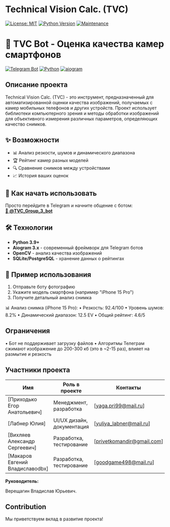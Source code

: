 ﻿# Technical Vision Calc. (TVC)

[![License: MIT](https://img.shields.io/badge/License-MIT-yellow.svg)](https://opensource.org/licenses/MIT)
[![Python Version](https://img.shields.io/badge/python-3.7+-blue.svg)](https://www.python.org/downloads/)
[![Maintenance](https://img.shields.io/badge/Maintained%3F-yes-green.svg)](https://GitHub.com/your-org/your-repo/graphs/commit-activity)

# 📸 TVC Bot - Оценка качества камер смартфонов

[![Telegram Bot](https://img.shields.io/badge/%F0%9F%94%A5-Telegram%20Bot-blue.svg)](https://t.me/TVC_Group_3_bot)
[![Python](https://img.shields.io/badge/Python-3.9%2B-yellow.svg)](https://python.org)
[![aiogram](https://img.shields.io/badge/aiogram-3.x-green.svg)](https://docs.aiogram.dev)

## Описание проекта

Technical Vision Calc. (TVC) - это инструмент, предназначенный для автоматизированной оценки качества изображений, получаемых с камер мобильных телефонов и других устройств.  Проект использует библиотеки компьютерного зрения и методы обработки изображений для объективного измерения различных параметров, определяющих качество снимков.

## ✨ Возможности

- 📊 Анализ резкости, шумов и динамического диапазона
- 🏆 Рейтинг камер разных моделей
- 🔍 Сравнение снимков между устройствами
- 📈 История ваших оценок

## 🚀 Как начать использовать

Просто перейдите в Telegram и начните общение с ботом:  
[🔹 **@TVC_Group_3_bot**](https://t.me/TVC_Group_3_bot)

## 🛠 Технологии

- **Python 3.9+**
- **Aiogram 3.x** - современный фреймворк для Telegram ботов
- **OpenCV** - анализ качества изображений
- **SQLite/PostgreSQL** - хранение данных о рейтингах

## 📌 Пример использования

1. Отправьте боту фотографию
2. Укажите модель смартфона (например "iPhone 15 Pro")
3. Получите детальный анализ снимка

📊 Анализ снимка (iPhone 15 Pro):
• Резкость: 92.4/100
• Уровень шумов: 8.2%
• Динамический диапазон: 12.5 EV
• Общий рейтинг: 4.6/5

## Ограничения
• Бот не поддерживает загрузку файлов
• Алгоритмы Телеграм сжимают изображение до 200-300 кб (это в ~2-15 раз), влияет на размытие и резкость

<!-- 
**Основные цели проекта:**

*   **Автоматизация:** Снижение трудозатрат на ручное тестирование камер.
*   **Объективность:** Получение количественных оценок качества изображений на основе измеримых характеристик.
*   **Воспроизводимость:** Обеспечение возможности повторного тестирования в контролируемых условиях для сопоставления результатов.
*   **Анализ:** Предоставление данных для анализа сильных и слабых сторон камер.

**Функциональность:**
*   **Анализ изображения:** Автоматическое измерение следующих параметров:
    *   Разрешение
    *   Яркость и контраст
    *   Уровень шума
    *   Четкость (резкость)
    *   Точность цветопередачи (Delta E)
*   **Настраиваемые тесты:** Возможность добавления новых тестов и метрик для анализа изображений.
*   **Сохранение результатов:** Сохранение результатов тестирования в формате CSV для дальнейшего анализа и сравнения.
*   **(Планируется)** Графический интерфейс пользователя (GUI) для упрощения управления тестами и просмотра результатов.
*   **(Планируется)** Использование машинного обучения для более сложного анализа изображений. -->

## Участники проекта

| Имя                   | Роль в проекте                | Контакты                      |
| --------------------- | ------------------------------- | ----------------------------- |
| [Приходько Егор Анатольевич]           | Менеджмент, разработка | [yaga.pri99@mail.ru]                  |
| [Лабнер Юлия] | UI/UX дизайн, документация | [yuliya_labner@mail.ru]           |
| [Вихляев Александр Сергеевич] | Разработка, тестирование | [privetkomandir@gmail.com]           |
| [Макаров Евгений Владиславоdbx] | Разработка, тестирование | [goodgame498@mail.ru]                           |

**Руководитель:**

 Верещагин Владислав Юрьевич.

## Contribution

Мы приветствуем вклад в развитие проекта!
